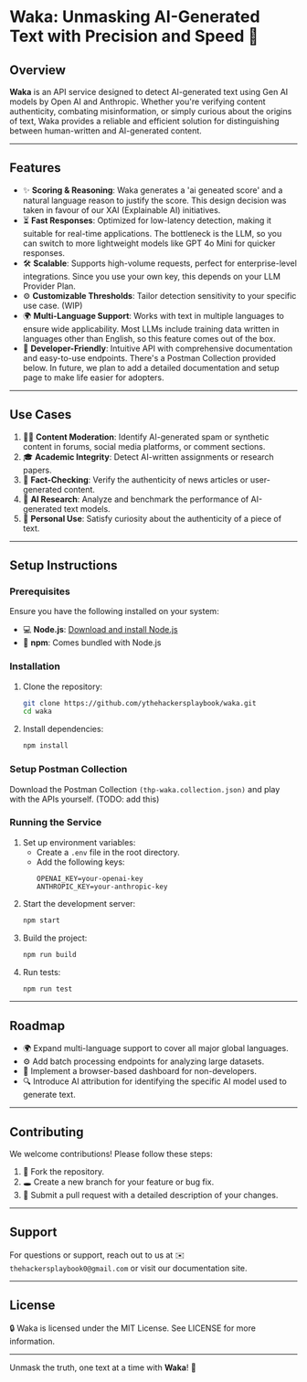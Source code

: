# Waka: Unmasking AI-Generated Text with Precision and Speed 🐲

## Overview

**Waka** is an API service designed to detect AI-generated text using Gen AI models by Open AI and Anthropic. Whether you're verifying content authenticity, combating misinformation, or simply curious about the origins of text, Waka provides a reliable and efficient solution for distinguishing between human-written and AI-generated content.

---

## Features

- ✨ **Scoring & Reasoning**: Waka generates a 'ai geneated score' and a natural language reason to justify the score. This design decision was taken in favour of our XAI (Explainable AI) initiatives.
- ⏳ **Fast Responses**: Optimized for low-latency detection, making it suitable for real-time applications. The bottleneck is the LLM, so you can switch to more lightweight models like GPT 4o Mini for quicker responses.
- 🛠️ **Scalable**: Supports high-volume requests, perfect for enterprise-level integrations. Since you use your own key, this depends on your LLM Provider Plan.
- ⚙️ **Customizable Thresholds**: Tailor detection sensitivity to your specific use case. (WIP)
- 🌍 **Multi-Language Support**: Works with text in multiple languages to ensure wide applicability. Most LLMs include training data written in languages other than English, so this feature comes out of the box.
- 🔧 **Developer-Friendly**: Intuitive API with comprehensive documentation and easy-to-use endpoints. There's a Postman Collection provided below. In future, we plan to add a detailed documentation and setup page to make life easier for adopters.

---

## Use Cases

1. 🕵️‍♂️ **Content Moderation**: Identify AI-generated spam or synthetic content in forums, social media platforms, or comment sections.
2. 🎓 **Academic Integrity**: Detect AI-written assignments or research papers.
3. 🔧 **Fact-Checking**: Verify the authenticity of news articles or user-generated content.
4. 🤖 **AI Research**: Analyze and benchmark the performance of AI-generated text models.
5. 🔎 **Personal Use**: Satisfy curiosity about the authenticity of a piece of text.

---

## Setup Instructions

### Prerequisites

Ensure you have the following installed on your system:

- 💻 **Node.js**: [Download and install Node.js](https://nodejs.org/)
- 🔧 **npm**: Comes bundled with Node.js

### Installation

1. Clone the repository:
   ```bash
   git clone https://github.com/ythehackersplaybook/waka.git
   cd waka
   ```
2. Install dependencies:
   ```bash
   npm install
   ```

### Setup Postman Collection

Download the Postman Collection `(thp-waka.collection.json)` and play with the APIs yourself. (TODO: add this)

### Running the Service

1. Set up environment variables:
   - Create a `.env` file in the root directory.
   - Add the following keys:
     ```env
     OPENAI_KEY=your-openai-key
     ANTHROPIC_KEY=your-anthropic-key
     ```
2. Start the development server:
   ```bash
   npm start
   ```
3. Build the project:
   ```bash
   npm run build
   ```
4. Run tests:
   ```bash
   npm run test
   ```

---

## Roadmap

- 🌍 Expand multi-language support to cover all major global languages.
- ⚙️ Add batch processing endpoints for analyzing large datasets.
- 🕌 Implement a browser-based dashboard for non-developers.
- 🔍 Introduce AI attribution for identifying the specific AI model used to generate text.

---

## Contributing

We welcome contributions! Please follow these steps:

1. 🔄 Fork the repository.
2. 🕳️ Create a new branch for your feature or bug fix.
3. 🔗 Submit a pull request with a detailed description of your changes.

---

## Support

For questions or support, reach out to us at ✉️ `thehackersplaybook0@gmail.com` or visit our documentation site.

---

## License

🔒 Waka is licensed under the MIT License. See LICENSE for more information.

---

Unmask the truth, one text at a time with **Waka**! 🐲
